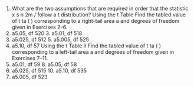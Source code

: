 1. What are the two assumptions that are required in
order that the statistic
x
s n
2m
/
follow a t distribution?
Using the t Table Find the tabled value of t ta ( ) corresponding
to a right-tail area a and degrees of freedom
given in Exercises 2–6.
2. a5.05, df 520 3. a5.01, df 518
4. a5.025, df 512 5. a5.005, df 525
6. a5.10, df 57
Using the t Table II Find the tabled value of t ta ( ) corresponding
to a left-tail area a and degrees of freedom
given in Exercises 7–11.
7. a5.01, df 59 8. a5.05, df 58
9. a5.025, df 515 10. a5.10, df 535
11. a5.005, df 523
